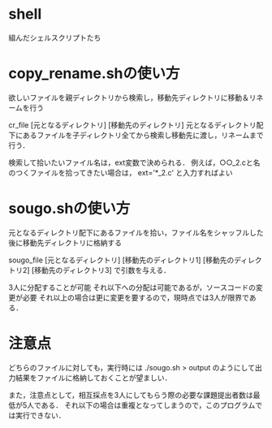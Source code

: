 shell
=====

組んだシェルスクリプトたち

copy_rename.shの使い方
==

欲しいファイルを親ディレクトリから検索し，移動先ディレクトリに移動＆リネームを行う

cr_file [元となるディレクトリ] [移動先のディレクトリ]
元となるディレクトリ配下にあるファイルを子ディレクトリ全てから検索し移動先に渡し，リネームまで行う．

検索して拾いたいファイル名は，ext変数で決められる．
例えば，○○_2.cと名のつくファイルを拾ってきたい場合は，
ext='*_2.c'
と入力すればよい


sougo.shの使い方
==

元となるディレクトリ配下にあるファイルを拾い，ファイル名をシャッフルした後に移動先ディレクトリに格納する

sougo_file [元となるディレクトリ] [移動先のディレクトリ1] [移動先のディレクトリ2] [移動先のディレクトリ3]
で引数を与える．

3人に分配することが可能 それ以下への分配は可能であるが，ソースコードの変更が必要
それ以上の場合は更に変更を要するので，現時点では3人が限界である．


注意点
==
どちらのファイルに対しても，実行時には
./sougo.sh > output
のようにして出力結果をファイルに格納しておくことが望ましい．

また，注意点として，相互採点を3人にしてもらう際の必要な課題提出者数は最低が5人である．
それ以下の場合は重複となってしまうので，このプログラムでは実行できない．
